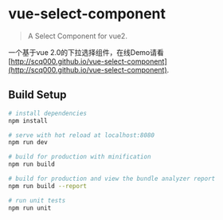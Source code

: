 # vue-select-component

> A Select Component for vue2.

一个基于vue 2.0的下拉选择组件，在线Demo请看[http://scq000.github.io/vue-select-component](http://scq000.github.io/vue-select-component).

## Build Setup

``` bash
# install dependencies
npm install

# serve with hot reload at localhost:8080
npm run dev

# build for production with minification
npm run build

# build for production and view the bundle analyzer report
npm run build --report

# run unit tests
npm run unit
```
